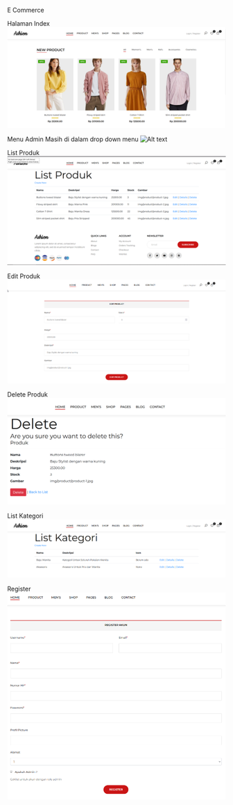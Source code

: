 E Commerce

Halaman Index
![Alt text](Screenshot/Index.png?raw=true "Halaman Index")

Menu Admin
Masih di dalam drop down menu
![Alt text](Screenshot/AdminMenu.png?raw=true "Halaman Index")

List Produk
![Alt text](Screenshot/ProdukList.png?raw=true "List Produk")

Edit Produk
![Alt text](Screenshot/ProdukEdit.png?raw=true "Edit Produk")

Delete Produk
![Alt text](Screenshot/ProdukDelete.png?raw=true "Delete Produk")

List Kategori
![Alt text](Screenshot/KategoriList.png?raw=true "List Kategori")

Register
![Alt text](Screenshot/UserCreate.png?raw=true "Register")
